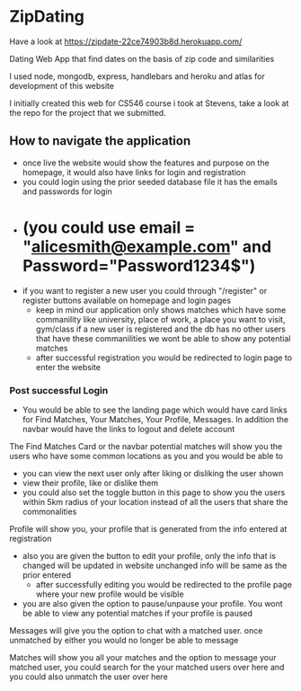 # ZipDating
Have a look at https://zipdate-22ce74903b8d.herokuapp.com/

Dating Web App that find dates on the basis of zip code and similarities 

I used node, mongodb, express, handlebars and heroku and atlas for development of this website

I initially created this web for CS546 course i took at Stevens, take a look at the repo for the project that we submitted.

## How to navigate the application
- once live the website would show the features and purpose on the homepage, it would also have links for login and registration
- you could login using the prior seeded database file it has the emails and passwords for login
- # (you could use email = "alicesmith@example.com" and Password="Password1234$") 
- if you want to register a new user you could through "/register" or register buttons available on homepage and login pages
  - keep in mind our application only shows matches which have some commanility like university, place of work, a place you want to visit, gym/class if a new user is registered and the db has no other users that have these commanilities we wont be able to show any potential matches
  - after successful registration you would be redirected to login page to enter the website
 
 
 ### Post successful Login
 - You would be able to see the landing page which would have card links for Find Matches, Your Matches, Your Profile, Messages. In addition the navbar would have the links to logout and delete account 
 
 The Find Matches Card or the navbar potential matches will show you the users who have some common locations as you and you would be able to 
 - you can view the next user only after liking or disliking the user shown 
 - view their profile, like or dislike them
 - you could also set the toggle button in this page to show you the users within 5km radius of your location instead of all the users that share the commonalities
 
 Profile will show you, your profile that is generated from the info entered at registration
- also you are given the button to edit your profile, only the info that is changed will be updated in website unchanged info will be same as the prior entered
  - after successfully editing you would be redirected to the profile page where your new profile would be visible 
- you are also given the option to pause/unpause your profile. You wont be able to view any potential matches if your profile is paused

Messages will give you the option to chat with a matched user. once unmatched by either you would no longer be able to message

Matches will show you all your matches and the option to message your matched user, you could search for the your matched users over here and you could also unmatch the user over here

